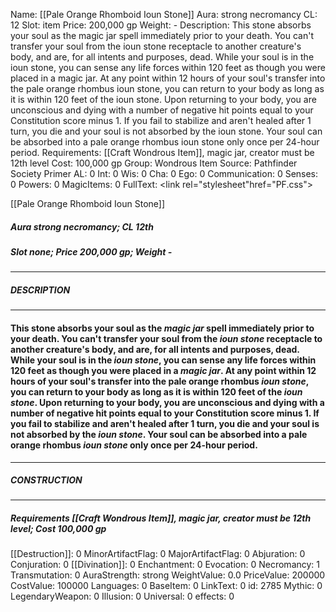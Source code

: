 Name: [[Pale Orange Rhomboid Ioun Stone]]
Aura: strong necromancy
CL: 12
Slot: item
Price: 200,000 gp
Weight: -
Description: This stone absorbs your soul as the magic jar spell immediately prior to your death. You can't transfer your soul from the ioun stone receptacle to another creature's body, and are, for all intents and purposes, dead. While your soul is in the ioun stone, you can sense any life forces within 120 feet as though you were placed in a magic jar. At any point within 12 hours of your soul's transfer into the pale orange rhombus ioun stone, you can return to your body as long as it is within 120 feet of the ioun stone. Upon returning to your body, you are unconscious and dying with a number of negative hit points equal to your Constitution score minus 1. If you fail to stabilize and aren't healed after 1 turn, you die and your soul is not absorbed by the ioun stone. Your soul can be absorbed into a pale orange rhombus ioun stone only once per 24-hour period.
Requirements: [[Craft Wondrous Item]], magic jar, creator must be 12th level
Cost: 100,000 gp
Group: Wondrous Item
Source: Pathfinder Society Primer
AL: 0
Int: 0
Wis: 0
Cha: 0
Ego: 0
Communication: 0
Senses: 0
Powers: 0
MagicItems: 0
FullText: <link rel="stylesheet"href="PF.css"><div class="heading"><p class="alignleft">[[Pale Orange Rhomboid Ioun Stone]]</p><div style="clear: both;"></div></div><div><h5><b>Aura </b>strong necromancy; <b>CL </b>12th</h5><h5><b>Slot </b>none; <b>Price </b>200,000 gp; <b>Weight </b>-</h5></div><hr/><div><h5><b>DESCRIPTION</b></h5></div><hr/><div><h4><p>This stone absorbs your soul as the <i>magic jar</i> spell immediately prior to your death. You can't transfer your soul from the <i>ioun stone</i> receptacle to another creature's body, and are, for all intents and purposes, dead. While your soul is in the <i>ioun stone</i>, you can sense any life forces within 120 feet as though you were placed in a <i>magic jar</i>. At any point within 12 hours of your soul's transfer into the pale orange rhombus <i>ioun stone</i>, you can return to your body as long as it is within 120 feet of the <i>ioun stone</i>. Upon returning to your body, you are unconscious and dying with a number of negative hit points equal to your Constitution score minus 1. If you fail to stabilize and aren't healed after 1 turn, you die and your soul is not absorbed by the <i>ioun stone</i>. Your soul can be absorbed into a pale orange rhombus <i>ioun stone</i> only once per 24-hour period.</p></h4></div><hr/><div><h5><b>CONSTRUCTION</b></h5></div><hr/><div><h5><b>Requirements </b>[[Craft Wondrous Item]], <i>magic jar</i>, creator must be 12th level; <b>Cost </b>100,000 gp</h5></div>
[[Destruction]]: 0
MinorArtifactFlag: 0
MajorArtifactFlag: 0
Abjuration: 0
Conjuration: 0
[[Divination]]: 0
Enchantment: 0
Evocation: 0
Necromancy: 1
Transmutation: 0
AuraStrength: strong
WeightValue: 0.0
PriceValue: 200000
CostValue: 100000
Languages: 0
BaseItem: 0
LinkText: 0
id: 2785
Mythic: 0
LegendaryWeapon: 0
Illusion: 0
Universal: 0
effects: 0
